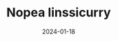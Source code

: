 ---
title: "Nopea linssicurry"
image: "https://users.vegaanihaaste.fi/sites/default/files/styles/recipe_thumbnail/public/2022-12/1-linssicurry-ElinaInnanen.png?itok=37_dCU_5"
date: 2024-01-18
receipt_url: "https://vegaanihaaste.fi/reseptit/nopea-linssicurry"
---